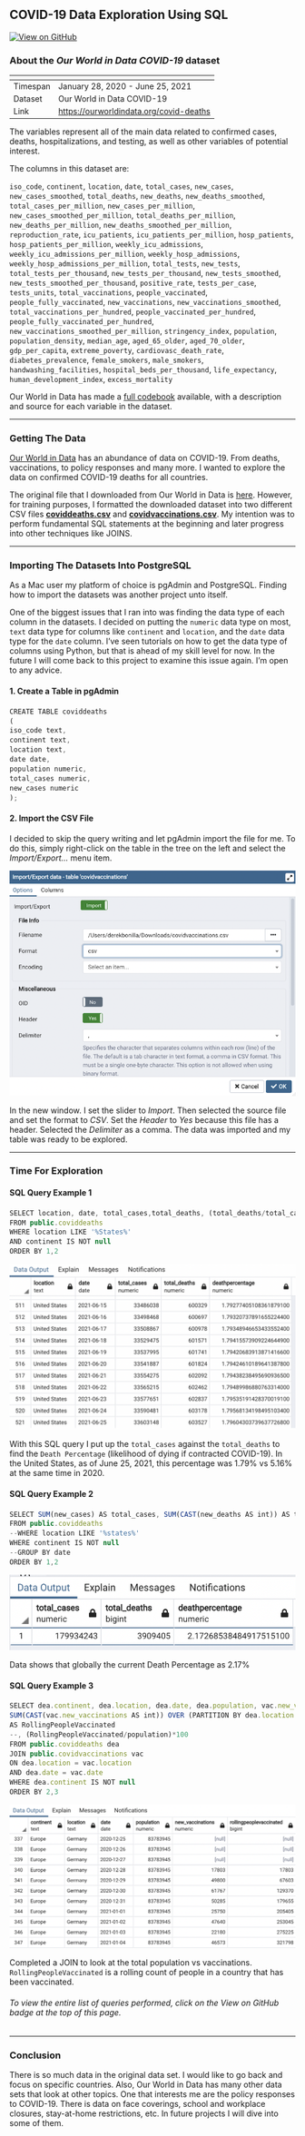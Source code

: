 ## COVID-19 Data Exploration Using SQL

[![View on GitHub](https://img.shields.io/badge/GitHub-View_on_GitHub-blue?logo=GitHub)](https://github.com/derekbonilla/COVIDproject/blob/main/COVID%20Project.sql)

### About the ***Our World in Data COVID-19*** dataset

| <!-- -->    | <!-- -->    |
|-------------|-------------|
| Timespan         | January 28, 2020 - June 25, 2021         |
| Dataset         | Our World in Data COVID-19         |
| Link         | https://ourworldindata.org/covid-deaths         |

The variables represent all of the main data related to confirmed cases, deaths, hospitalizations, and testing, as well as other variables of potential interest.

The columns in this dataset are:

`iso_code`, `continent`, `location`, `date`, `total_cases`, `new_cases`, `new_cases_smoothed`, `total_deaths`, `new_deaths`, `new_deaths_smoothed`, `total_cases_per_million`, `new_cases_per_million`, `new_cases_smoothed_per_million`, `total_deaths_per_million`, `new_deaths_per_million`, `new_deaths_smoothed_per_million`, `reproduction_rate`, `icu_patients`, `icu_patients_per_million`, `hosp_patients`, `hosp_patients_per_million`, `weekly_icu_admissions`, `weekly_icu_admissions_per_million`, `weekly_hosp_admissions`, `weekly_hosp_admissions_per_million`, `total_tests`, `new_tests`, `total_tests_per_thousand`, `new_tests_per_thousand`, `new_tests_smoothed`, `new_tests_smoothed_per_thousand`, `positive_rate`, `tests_per_case`, `tests_units`, `total_vaccinations`, `people_vaccinated`, `people_fully_vaccinated`, `new_vaccinations`, `new_vaccinations_smoothed`, `total_vaccinations_per_hundred`, `people_vaccinated_per_hundred`, `people_fully_vaccinated_per_hundred`, `new_vaccinations_smoothed_per_million`, `stringency_index`, `population`, `population_density`, `median_age`, `aged_65_older`, `aged_70_older`, `gdp_per_capita`, `extreme_poverty`, `cardiovasc_death_rate`, `diabetes_prevalence`, `female_smokers`, `male_smokers`, `handwashing_facilities`, `hospital_beds_per_thousand`, `life_expectancy`, `human_development_index`, `excess_mortality`

Our World in Data has made a [full codebook](https://github.com/owid/covid-19-data/blob/master/public/data/owid-covid-codebook.csv) available, with a description and source for each variable in the dataset.

---
### Getting The Data

[Our World in Data](https://ourworldindata.org/coronavirus) has an abundance of data on COVID-19. From deaths, vaccinations, to policy responses and many more. I wanted to explore the data on confirmed COVID-19 deaths for all countries. 

The original file that I downloaded from Our World in Data is [here](https://github.com/derekbonilla/COVID_19_Project/blob/main/owid-covid-data.csv). However, for training purposes, I formatted the downloaded dataset into two different CSV files **[coviddeaths.csv](https://github.com/derekbonilla/COVID_19_Project/blob/main/coviddeaths.csv)** and **[covidvaccinations.csv](https://github.com/derekbonilla/COVID_19_Project/blob/main/covidvaccinations.csv)**. My intention was to perform fundamental SQL statements at the beginning and later progress into other techniques like JOINS.

---
### Importing The Datasets Into PostgreSQL

As a Mac user my platform of choice is pgAdmin and PostgreSQL. Finding how to import the datasets was another project unto itself.
 
One of the biggest issues that I ran into was finding the data type of each column in the datasets. I decided on putting the `numeric` data type on most, `text` data type for columns like `continent` and `location`, and the `date` data type for the `date` column. I’ve seen tutorials on how to get the data type of columns using Python, but that is ahead of my skill level for now. In the future I will come back to this project to examine this issue again.  I’m open to any advice.

#### 1. Create a Table in pgAdmin

```javascript
CREATE TABLE coviddeaths
(
iso_code text,
continent text,
location text,
date date,
population numeric,
total_cases numeric,
new_cases numeric
);
```
#### 2. Import the CSV File

I decided to skip the query writing and let pgAdmin import the file for me. To do this, simply right-click on the table in the tree on the left and select the *Import/Export...* menu item.

<img src="images/import csv file.png"/>
 
In the new window. I set the slider to *Import*.  Then selected the source file and set the format to *CSV*. Set the *Header* to *Yes* because this file has a header. Selected the *Delimiter* as a comma. The data was imported and my table was ready to be explored.

---
### Time For Exploration

#### SQL Query Example 1
```javascript
SELECT location, date, total_cases,total_deaths, (total_deaths/total_cases)*100 AS DeathPercentage
FROM public.coviddeaths
WHERE location LIKE '%States%'
AND continent IS NOT null
ORDER BY 1,2
```
<img src="images/deathpercentage June 25.png"/>

With this SQL query I put up the `total_cases` against the `total_deaths` to find the `Death Percentage` (likelihood of dying if contracted COVID-19). In the United States, as of June 25, 2021, this percentage was 1.79% vs 5.16% at the same time in 2020.



#### SQL Query Example 2

```javascript
SELECT SUM(new_cases) AS total_cases, SUM(CAST(new_deaths AS int)) AS total_deaths, SUM(CAST(new_deaths AS int))/SUM(New_Cases)*100 AS DeathPercentage
FROM public.coviddeaths
--WHERE location LIKE '%states%'
WHERE continent IS NOT null
--GROUP BY date
ORDER BY 1,2
```
<img src="images/global dp.png"/>

Data shows that globally the current Death Percentage as 2.17%


#### SQL Query Example 3

```javascript
SELECT dea.continent, dea.location, dea.date, dea.population, vac.new_vaccinations, 
SUM(CAST(vac.new_vaccinations AS int)) OVER (PARTITION BY dea.location ORDER BY dea.location, dea.date)
AS RollingPeopleVaccinated
--, (RollingPeopleVaccinated/population)*100
FROM public.coviddeaths dea
JOIN public.covidvaccinations vac
ON dea.location = vac.location
AND dea.date = vac.date
WHERE dea.continent IS NOT null 
ORDER BY 2,3
```
<img src="images/rolling people vac.png"/>

Completed a JOIN to look at the total population vs vaccinations.  `RollingPeopleVaccinated` is a rolling count of people in a country that has been vaccinated. 

###### To view the entire list of queries performed, click on the View on GitHub badge at the top of this page.

---
### Conclusion

There is so much data in the original data set. I would like to go back and focus on specific countries. Also,  Our World in Data has many other data sets that look at other topics. One that interests me are the policy responses to COVID-19. There is data on face coverings, school and workplace closures, stay-at-home restrictions, etc. In future projects I will dive into some of them.

